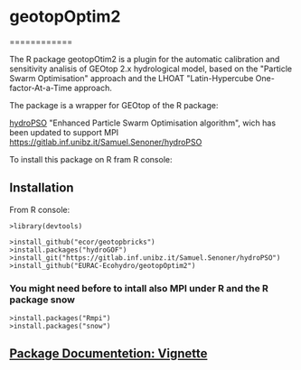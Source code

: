 # geotopOptim2
============

The R package geotopOtim2 is a plugin for the automatic calibration and sensitivity analisis of GEOtop 2.x hydrological model, based on the "Particle Swarm Optimisation" approach and the LHOAT "Latin-Hypercube One-factor-At-a-Time approach.

The package is a wrapper for GEOtop of the  R package:

[hydroPSO](https://cran.r-project.org/web/packages/hydroPSO/index.html) "Enhanced Particle Swarm Optimisation algorithm", wich has been updated to support MPI <https://gitlab.inf.unibz.it/Samuel.Senoner/hydroPSO>

To install this package on R fram R console:

## Installation

From R console:

```
>library(devtools)

>install_github("ecor/geotopbricks")
>install.packages("hydroGOF")
>install_git("https://gitlab.inf.unibz.it/Samuel.Senoner/hydroPSO")
>install_github("EURAC-Ecohydro/geotopOptim2")
```

### You might need before to intall also MPI under R and the R package snow

```
>install.packages("Rmpi") 
>install.packages("snow")
```

## [Package Documentetion: Vignette](https://github.com/EURAC-Ecohydro/geotopOptim2/blob/master/vignettes/Calibration.Rmd)


